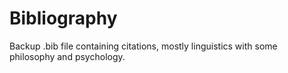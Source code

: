 # Bibliography
Backup .bib file containing citations, mostly linguistics with some philosophy and psychology.
